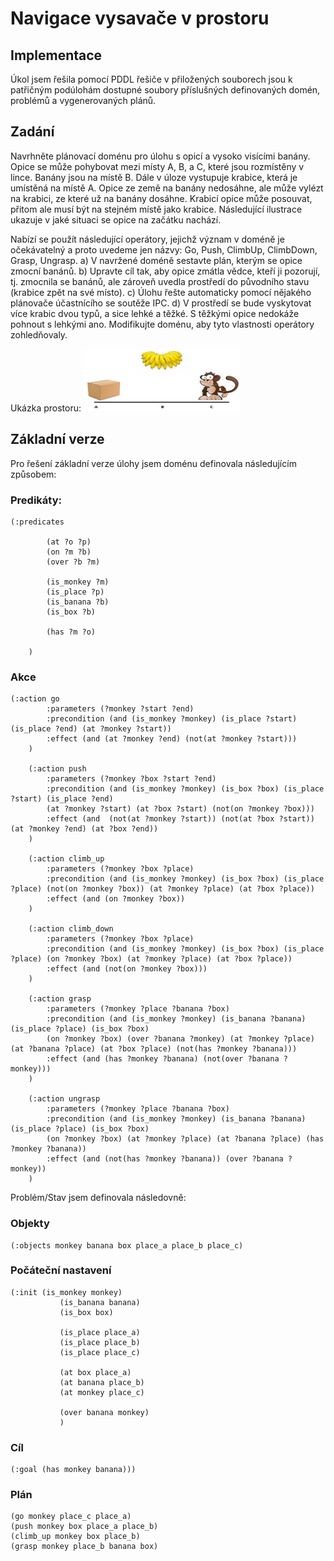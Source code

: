 # Navigace vysavače v prostoru

## Implementace

Úkol jsem řešila pomocí PDDL řešiče v přiložených souborech jsou k patřičným podúlohám dostupné soubory příslušných definovaných domén, problémů a vygenerovaných plánů.


## Zadání
Navrhněte plánovací doménu pro úlohu s opicí a vysoko visícími banány. Opice se může
pohybovat mezi místy A, B, a C, které jsou rozmístěny v lince. Banány jsou na místě B. Dále
v úloze vystupuje krabice, která je umístěná na místě A. Opice ze země na banány nedosáhne,
ale může vylézt na krabici, ze které už na banány dosáhne. Krabicí opice může posouvat, 
přitom ale musí být na stejném místě jako krabice. Následující ilustrace ukazuje v jaké situaci
se opice na začátku nachází.

Nabízí se použít následující operátory, jejichž význam v doméně je očekávatelný a proto
uvedeme jen názvy: Go, Push, ClimbUp, ClimbDown, Grasp, Ungrasp.
a) V navržené doméně sestavte plán, kterým se opice zmocní banánů.
b) Upravte cíl tak, aby opice zmátla vědce, kteří ji pozorují, tj. zmocnila se banánů, ale
zároveň uvedla prostředí do původního stavu (krabice zpět na své místo).
c) Úlohu řešte automaticky pomocí nějakého plánovače účastnícího se soutěže IPC.
d) V prostředí se bude vyskytovat více krabic dvou typů, a sice lehké a těžké. S těžkými
opice nedokáže pohnout s lehkými ano. Modifikujte doménu, aby tyto vlastnosti
operátory zohledňovaly.

Ukázka prostoru:
<img src="img/opice.png" alt="MarineGEO circle logo" style="height: 100px; width:250px;"/>

## Základní verze

Pro řešení základní verze úlohy jsem doménu definovala následujícím způsobem:

### Predikáty:

```
(:predicates
    
        (at ?o ?p)
        (on ?m ?b)
        (over ?b ?m)
        
        (is_monkey ?m)
        (is_place ?p)
        (is_banana ?b)
        (is_box ?b)
        
        (has ?m ?o)
        
    )

```

### Akce

```
(:action go
        :parameters (?monkey ?start ?end)
        :precondition (and (is_monkey ?monkey) (is_place ?start) (is_place ?end) (at ?monkey ?start))
        :effect (and (at ?monkey ?end) (not(at ?monkey ?start)))
    )
    
    (:action push
        :parameters (?monkey ?box ?start ?end)
        :precondition (and (is_monkey ?monkey) (is_box ?box) (is_place ?start) (is_place ?end)
        (at ?monkey ?start) (at ?box ?start) (not(on ?monkey ?box)))
        :effect (and  (not(at ?monkey ?start)) (not(at ?box ?start))  (at ?monkey ?end) (at ?box ?end))
    )
    
    (:action climb_up
        :parameters (?monkey ?box ?place)
        :precondition (and (is_monkey ?monkey) (is_box ?box) (is_place ?place) (not(on ?monkey ?box)) (at ?monkey ?place) (at ?box ?place))
        :effect (and (on ?monkey ?box))
    )
    
    (:action climb_down
        :parameters (?monkey ?box ?place)
        :precondition (and (is_monkey ?monkey) (is_box ?box) (is_place ?place) (on ?monkey ?box) (at ?monkey ?place) (at ?box ?place))
        :effect (and (not(on ?monkey ?box)))
    )
    
    (:action grasp
        :parameters (?monkey ?place ?banana ?box)
        :precondition (and (is_monkey ?monkey) (is_banana ?banana) (is_place ?place) (is_box ?box) 
        (on ?monkey ?box) (over ?banana ?monkey) (at ?monkey ?place) (at ?banana ?place) (at ?box ?place) (not(has ?monkey ?banana)))
        :effect (and (has ?monkey ?banana) (not(over ?banana ?monkey)))
    )
    
    (:action ungrasp
        :parameters (?monkey ?place ?banana ?box)
        :precondition (and (is_monkey ?monkey) (is_banana ?banana) (is_place ?place) (is_box ?box) 
        (on ?monkey ?box) (at ?monkey ?place) (at ?banana ?place) (has ?monkey ?banana))
        :effect (and (not(has ?monkey ?banana)) (over ?banana ?monkey))
    )

```

Problém/Stav jsem definovala následovně:

### Objekty

```
(:objects monkey banana box place_a place_b place_c)
```

### Počáteční nastavení

```
(:init (is_monkey monkey)
           (is_banana banana)
           (is_box box)
    
           (is_place place_a)
           (is_place place_b)
           (is_place place_c)          
            
           (at box place_a)  
           (at banana place_b)
           (at monkey place_c)
           
           (over banana monkey)
           )
```

### Cíl

```
(:goal (has monkey banana)))
```
 
### Plán

```
(go monkey place_c place_a)
(push monkey box place_a place_b)
(climb_up monkey box place_b)
(grasp monkey place_b banana box)

```



